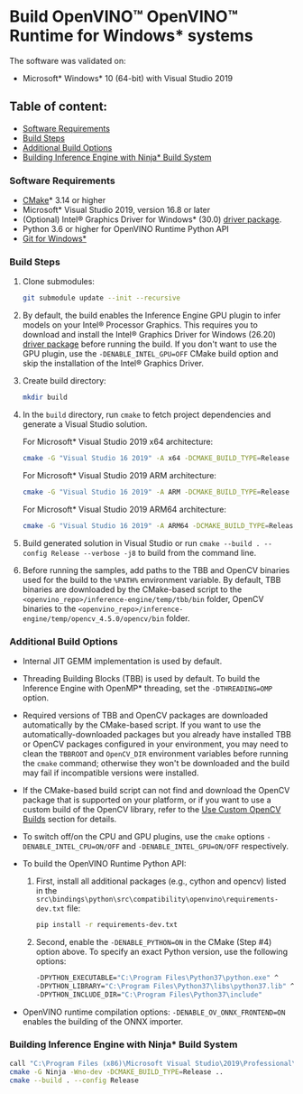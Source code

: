 # Build OpenVINO™ OpenVINO™ Runtime for Windows* systems

The software was validated on:
- Microsoft\* Windows\* 10 (64-bit) with Visual Studio 2019

## Table of content:

  - [Software Requirements](#software-requirements)
  - [Build Steps](#build-steps)
  - [Additional Build Options](#additional-build-options)
  - [Building Inference Engine with Ninja* Build System](#building-inference-engine-with-ninja-build-system)

### Software Requirements
- [CMake]\* 3.14 or higher
- Microsoft\* Visual Studio 2019, version 16.8 or later
- (Optional) Intel® Graphics Driver for Windows* (30.0) [driver package].
- Python 3.6 or higher for OpenVINO Runtime Python API
- [Git for Windows*]

### Build Steps

1. Clone submodules:
    ```sh
    git submodule update --init --recursive
    ```
2. By default, the build enables the Inference Engine GPU plugin to infer models
   on your Intel® Processor Graphics. This requires you to download and install
   the Intel® Graphics Driver for Windows (26.20) [driver package] before
   running the build. If you don't want to use the GPU plugin, use the
   `-DENABLE_INTEL_GPU=OFF` CMake build option and skip the installation of the
   Intel® Graphics Driver.
3. Create build directory:
    ```sh
    mkdir build
    ```
4. In the `build` directory, run `cmake` to fetch project dependencies and
   generate a Visual Studio solution.

   For Microsoft\* Visual Studio 2019 x64 architecture:
    ```sh
    cmake -G "Visual Studio 16 2019" -A x64 -DCMAKE_BUILD_TYPE=Release ..
    ```

   For Microsoft\* Visual Studio 2019 ARM architecture:
    ```sh
    cmake -G "Visual Studio 16 2019" -A ARM -DCMAKE_BUILD_TYPE=Release ..
    ```

   For Microsoft\* Visual Studio 2019 ARM64 architecture:
    ```sh
    cmake -G "Visual Studio 16 2019" -A ARM64 -DCMAKE_BUILD_TYPE=Release ..
    ```

5. Build generated solution in Visual Studio or run
   `cmake --build . --config Release --verbose -j8` to build from the command line.

6. Before running the samples, add paths to the TBB and OpenCV binaries used for
   the build to the `%PATH%` environment variable. By default, TBB binaries are
   downloaded by the CMake-based script to the `<openvino_repo>/inference-engine/temp/tbb/bin`
   folder, OpenCV binaries to the `<openvino_repo>/inference-engine/temp/opencv_4.5.0/opencv/bin`
   folder.

### Additional Build Options

- Internal JIT GEMM implementation is used by default.

- Threading Building Blocks (TBB) is used by default. To build the Inference
  Engine with OpenMP* threading, set the `-DTHREADING=OMP` option.

- Required versions of TBB and OpenCV packages are downloaded automatically by
  the CMake-based script. If you want to use the automatically-downloaded
  packages but you already have installed TBB or OpenCV packages configured in
  your environment, you may need to clean the `TBBROOT` and `OpenCV_DIR`
  environment variables before running the `cmake` command; otherwise they won't
  be downloaded and the build may fail if incompatible versions were installed.

- If the CMake-based build script can not find and download the OpenCV package
  that is supported on your platform, or if you want to use a custom build of
  the OpenCV library, refer to the [Use Custom OpenCV Builds](#use-custom-opencv-builds-for-inference-engine)
  section for details.

- To switch off/on the CPU and GPU plugins, use the `cmake` options
  `-DENABLE_INTEL_CPU=ON/OFF` and `-DENABLE_INTEL_GPU=ON/OFF` respectively.

- To build the OpenVINO Runtime Python API:
   1. First, install all additional packages (e.g., cython and opencv) listed in the
     `src\bindings\python\src\compatibility\openvino\requirements-dev.txt` file:
      ```sh
      pip install -r requirements-dev.txt
      ```
  2. Second, enable the `-DENABLE_PYTHON=ON` in the CMake (Step #4) option above. To
  specify an exact Python version, use the following options:
     ```sh
     -DPYTHON_EXECUTABLE="C:\Program Files\Python37\python.exe" ^
     -DPYTHON_LIBRARY="C:\Program Files\Python37\libs\python37.lib" ^
     -DPYTHON_INCLUDE_DIR="C:\Program Files\Python37\include"
     ```

- OpenVINO runtime compilation options:
  `-DENABLE_OV_ONNX_FRONTEND=ON` enables the building of the ONNX importer.

### Building Inference Engine with Ninja* Build System

```sh
call "C:\Program Files (x86)\Microsoft Visual Studio\2019\Professional\VC\Auxiliary\Build\vcvars64.bat"
cmake -G Ninja -Wno-dev -DCMAKE_BUILD_TYPE=Release ..
cmake --build . --config Release
```


[CMake]:https://cmake.org/download/
[MKL-DNN repository for Windows]:(https://github.com/intel/mkl-dnn/releases/download/v0.19/mklml_win_2019.0.5.20190502.zip)
[OpenBLAS]:https://sourceforge.net/projects/openblas/files/v0.2.14/OpenBLAS-v0.2.14-Win64-int64.zip/download
[mingw64\* runtime dependencies]:https://sourceforge.net/projects/openblas/files/v0.2.14/mingw64_dll.zip/download
[driver package]:https://www.intel.com/content/www/us/en/download/19344/intel-graphics-windows-dch-drivers.html
[Git for Windows*]:https://gitforwindows.org/